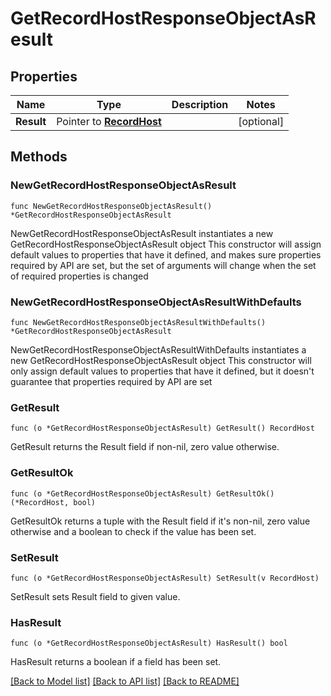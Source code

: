 # GetRecordHostResponseObjectAsResult

## Properties

Name | Type | Description | Notes
------------ | ------------- | ------------- | -------------
**Result** | Pointer to [**RecordHost**](RecordHost.md) |  | [optional] 

## Methods

### NewGetRecordHostResponseObjectAsResult

`func NewGetRecordHostResponseObjectAsResult() *GetRecordHostResponseObjectAsResult`

NewGetRecordHostResponseObjectAsResult instantiates a new GetRecordHostResponseObjectAsResult object
This constructor will assign default values to properties that have it defined,
and makes sure properties required by API are set, but the set of arguments
will change when the set of required properties is changed

### NewGetRecordHostResponseObjectAsResultWithDefaults

`func NewGetRecordHostResponseObjectAsResultWithDefaults() *GetRecordHostResponseObjectAsResult`

NewGetRecordHostResponseObjectAsResultWithDefaults instantiates a new GetRecordHostResponseObjectAsResult object
This constructor will only assign default values to properties that have it defined,
but it doesn't guarantee that properties required by API are set

### GetResult

`func (o *GetRecordHostResponseObjectAsResult) GetResult() RecordHost`

GetResult returns the Result field if non-nil, zero value otherwise.

### GetResultOk

`func (o *GetRecordHostResponseObjectAsResult) GetResultOk() (*RecordHost, bool)`

GetResultOk returns a tuple with the Result field if it's non-nil, zero value otherwise
and a boolean to check if the value has been set.

### SetResult

`func (o *GetRecordHostResponseObjectAsResult) SetResult(v RecordHost)`

SetResult sets Result field to given value.

### HasResult

`func (o *GetRecordHostResponseObjectAsResult) HasResult() bool`

HasResult returns a boolean if a field has been set.


[[Back to Model list]](../README.md#documentation-for-models) [[Back to API list]](../README.md#documentation-for-api-endpoints) [[Back to README]](../README.md)



